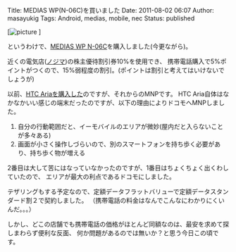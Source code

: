 Title: MEDIAS WP(N-06C)を買いました
Date: 2011-08-02 06:07
Author: masayukig
Tags: Android, medias, mobile, nec
Status: published

[![picture](https://lh5.googleusercontent.com/-yMEyZkxtkEg/TjcLL0dy_8I/AAAAAAAAVfE/oiUW8ute44o/s288/MEDIAS%252520WP%252520Brown.jpg)
]

というわけで、[MEDIAS WP N-06C](http://www.nttdocomo.co.jp/product/foma/smart_phone/n06c/)を購入しました(今更ながら)。

近くの電気店([ノジマ](http://www.nojima.co.jp/))の株主優待割引券10%を使用でき、
携帯電話購入で5%ポイントがつくので、15%弱程度の割引。(ポイントは割引と考えてはいけないでしょうが)

以前、[HTC Ariaを購入した](http://b.0r2.info/?p=1345 "HTC Aria(S31HT)購入")のですが、それからのMNPです。
HTC
Aria自体はなかなかいい感じの端末だったのですが、以下の理由によりドコモへMNPしました。

1.  自分の行動範囲だと、イーモバイルのエリアが微妙(屋内だと入らないことが多々ある)
2.  画面が小さく操作しづらいので、別のスマートフォンを持ち歩く必要があり、持ち歩く物が増える

2番目は大して苦にはなっていなかったのですが、1番目はちょくちょく出くわしていたので、
エリアが最大の利点であるドコモにしました。

テザリングもする予定なので、定額データフラットバリューで定額データスタンダード割２で契約しました。
（携帯電話の料金はなんでこんなにわかりにくいんだ。。。）

しかし、どこの店舗でも携帯電話の価格がほとんど同額なのは、最安を求めて探しまわらず便利な反面、
何か問題があるのでは無いか？と思う今日この頃です。
